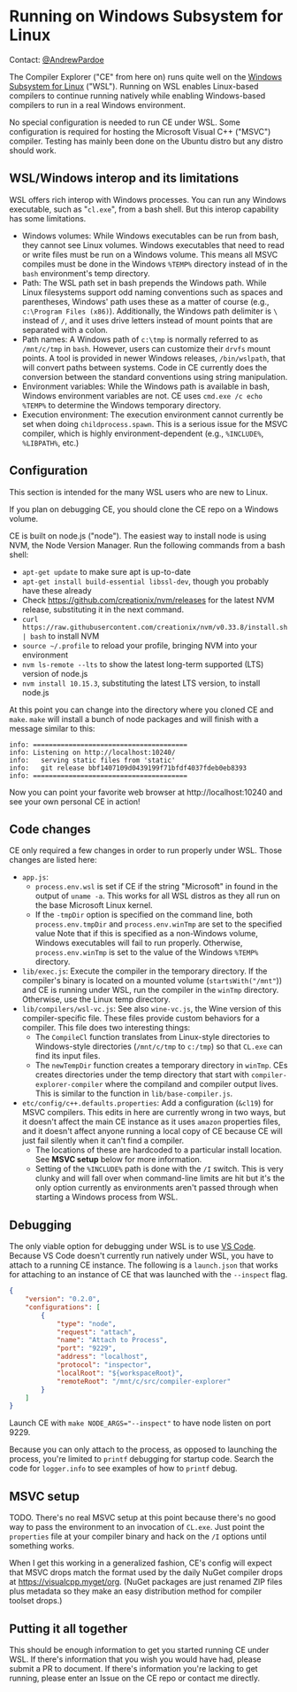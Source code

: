 # Running on Windows Subsystem for Linux

Contact: [@AndrewPardoe](https://github.com/AndrewPardoe)

The Compiler Explorer ("CE" from here on) runs quite well on the [Windows Subsystem for Linux](https://docs.microsoft.com/en-us/windows/wsl/faq) ("WSL"). Running on WSL enables Linux-based compilers to continue running natively while enabling Windows-based compilers to run in a real Windows environment. 

No special configuration is needed to run CE under WSL. Some configuration is required for hosting the Microsoft Visual C++ ("MSVC") compiler. Testing has mainly been done on the Ubuntu distro but any distro should work.

## WSL/Windows interop and its limitations
WSL offers rich interop with Windows processes. You can run any Windows executable, such as "`cl.exe`", from a bash shell. But this interop capability has some limitations. 
- Windows volumes: While Windows executables can be run from bash, they cannot see Linux volumes. Windows executables that need to read or write files must be run on a Windows volume. This means all MSVC compiles must be done in the Windows `%TEMP%` directory instead of in the `bash` environment's temp directory. 
- Path: The WSL path set in bash prepends the Windows path. While Linux filesystems support odd naming conventions such as spaces and parentheses, Windows' path uses these as a matter of course (e.g., `c:\Program Files (x86)`). Additionally, the Windows path delimiter is `\` instead of `/`, and it uses drive letters instead of mount points that are separated with a colon. 
- Path names: A Windows path of `c:\tmp` is normally referred to as `/mnt/c/tmp` in `bash`. However, users can customize their `drvfs` mount points. A tool is provided in newer Windows releases, `/bin/wslpath`, that will convert paths between systems. Code in CE currently does the conversion between the standard conventions using string manipulation. 
- Environment variables: While the Windows path is available in bash, Windows environment variables are not. CE uses `cmd.exe /c echo %TEMP%` to determine the Windows temporary directory.
- Execution environment: The execution environment cannot currently be set when doing `childprocess.spawn`. This is a serious issue for the MSVC compiler, which is highly environment-dependent (e.g., `%INCLUDE%`, `%LIBPATH%`, etc.)

## Configuration
This section is intended for the many WSL users who are new to Linux. 

If you plan on debugging CE, you should clone the CE repo on a Windows volume.

CE is built on node.js ("node"). The easiest way to install node is using NVM, the Node Version Manager. Run the following commands from a bash shell:
- `apt-get update` to make sure apt is up-to-date
- `apt-get install build-essential libssl-dev`, though you probably have these already
- Check https://github.com/creationix/nvm/releases for the latest NVM release, substituting it in the next command.
- `curl https://raw.githubusercontent.com/creationix/nvm/v0.33.8/install.sh | bash` to install NVM
- `source ~/.profile` to reload your profile, bringing NVM into your environment
- `nvm ls-remote --lts` to show the latest long-term supported (LTS) version of node.js
- `nvm install 10.15.3`, substituting the latest LTS version, to install node.js

At this point you can change into the directory where you cloned CE and `make`. `make` will install a bunch of node packages and will finish with a message similar to this:

```
info: =======================================
info: Listening on http://localhost:10240/
info:   serving static files from 'static'
info:   git release bbf1407109d0439199f71bfdf4037fdeb0eb8393
info: =======================================
```

Now you can point your favorite web browser at http://localhost:10240 and see your own personal CE in action!

## Code changes

CE only required a few changes in order to run properly under WSL. Those changes are listed here:

- `app.js`: 
  - `process.env.wsl` is set if CE if the string "Microsoft" in found in the output of `uname -a`. This works for all WSL distros as they all run on the base Microsoft Linux kernel. 
  - If the `-tmpDir` option is specified on the command line, both `process.env.tmpDir` and `process.env.winTmp` are set to the specified value Note that if this is specified as a non-Windows volume, Windows executables will fail to run properly. Otherwise, `process.env.winTmp` is set to the value of the Windows `%TEMP%` directory.
- `lib/exec.js`: Execute the compiler in the temporary directory. If the compiler's binary is located on a mounted volume (`startsWith("/mnt"`)) and CE is running under WSL, run the compiler in the `winTmp` directory. Otherwise, use the Linux temp directory. 
- `lib/compilers/wsl-vc.js`: See also `wine-vc.js`, the Wine version of this compiler-specific file. These files provide custom behaviors for a compiler. This file does two interesting things:
  - The `CompileCl` function translates from Linux-style directories to Windows-style directories (`/mnt/c/tmp` to `c:/tmp`) so that `CL.exe` can find its input files. 
  -  The `newTempDir` function creates a temporary directory in `winTmp`. CEs creates directories under the temp directory that start with `compiler-explorer-compiler` where the compiland and compiler output lives. This is similar to the function in `lib/base-compiler.js`. 
- `etc/config/c++.defaults.properties`: Add a configuration (`&cl19`) for MSVC compilers. This edits in here are currently wrong in two ways, but it doesn't affect the main CE instance as it uses `amazon` properties files, and it doesn't affect anyone running a local copy of CE because CE will just fail silently when it can't find a compiler.
  - The locations of these are hardcoded to a particular install location. See **MSVC setup** below for more information.
  - Setting of the `%INCLUDE%` path is done with the `/I` switch. This is very clunky and will fall over when command-line limits are hit but it's the only option currently as environments aren't passed through when starting a Windows process from WSL. 

## Debugging

The only viable option for debugging under WSL is to use [VS Code](https://code.visualstudio.com). Because VS Code doesn't currently run natively under WSL, you have to attach to a running CE instance. The following is a `launch.json` that works for attaching to an instance of CE that was launched with the `--inspect` flag. 

```json
{
    "version": "0.2.0",
    "configurations": [
        {
            "type": "node",
            "request": "attach",
            "name": "Attach to Process",
            "port": "9229",
            "address": "localhost",
            "protocol": "inspector",
            "localRoot": "${workspaceRoot}",
            "remoteRoot": "/mnt/c/src/compiler-explorer"
        }
    ]
}
```

Launch CE with `make NODE_ARGS="--inspect"` to have node listen on port 9229. 

Because you can only attach to the process, as opposed to launching the process, you're limited to `printf` debugging for startup code. Search the code for `logger.info` to see examples of how to `printf` debug. 

## MSVC setup

TODO. There's no real MSVC setup at this point because there's no good way to pass the environment to an invocation of `CL.exe`. Just point the `properties` file at your compiler binary and hack on the `/I` options until something works.

When I get this working in a generalized fashion, CE's config will expect that MSVC drops match the format used by the daily NuGet compiler drops at https://visualcpp.myget/org. (NuGet packages are just renamed ZIP files plus metadata so they make an easy distribution method for compiler toolset drops.)

## Putting it all together

This should be enough information to get you started running CE under WSL. If there's information that you wish you would have had, please submit a PR to document. If there's information you're lacking to get running, please enter an Issue on the CE repo or contact me directly.
